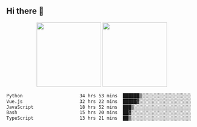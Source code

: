 ## Hi there 👋
<div align="center">
<span>  </span>
<img height="170px" src="https://github-readme-stats.vercel.app/api?username=bigQY&show_icons=true&count_private==true&v=3" /><span>        </span><img height="170px" src="https://github-readme-stats.vercel.app/api/top-langs/?username=bigQY&layout=compact&langs_count=8&v=3" />
<span>  </span>
</div>
<div align="center">

<!--START_SECTION:waka-->

```txt
Python                     34 hrs 53 mins  ██████▒░░░░░░░░░░░░░░░░░░   25.00 %
Vue.js                     32 hrs 22 mins  █████▓░░░░░░░░░░░░░░░░░░░   23.21 %
JavaScript                 18 hrs 52 mins  ███▒░░░░░░░░░░░░░░░░░░░░░   13.53 %
Bash                       15 hrs 20 mins  ██▓░░░░░░░░░░░░░░░░░░░░░░   10.99 %
TypeScript                 13 hrs 21 mins  ██▒░░░░░░░░░░░░░░░░░░░░░░   09.57 %
```

<!--END_SECTION:waka-->
</div>
